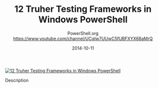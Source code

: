 ﻿---
title: 12   Truher   Testing Frameworks in Windows PowerShell
date: 2014-10-11
tags: PowerShellOrg, Summit, Europe, English, Conference, Powershell Summit Europe 2014
author: PowerShell.org https://www.youtube.com/channel/UCqIw7UUwC5fUBFXYX68aMrQ
---

[![12   Truher   Testing Frameworks in Windows PowerShell](https://i2.ytimg.com/vi/IU8T4AvSJ2o/hqdefault.jpg "12   Truher   Testing Frameworks in Windows PowerShell")](https://www.youtube.com/watch?v=IU8T4AvSJ2o)

Description
